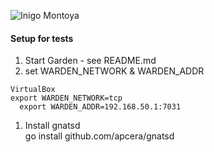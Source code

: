![Inigo Montoya](http://i.imgur.com/QIVPl2n.png)

#### Setup for tests
1. Start Garden - see README.md
1. set WARDEN_NETWORK & WARDEN_ADDR
```
VirtualBox
export WARDEN_NETWORK=tcp
  export WARDEN_ADDR=192.168.50.1:7031
```
1. Install gnatsd  
  go install github.com/apcera/gnatsd
